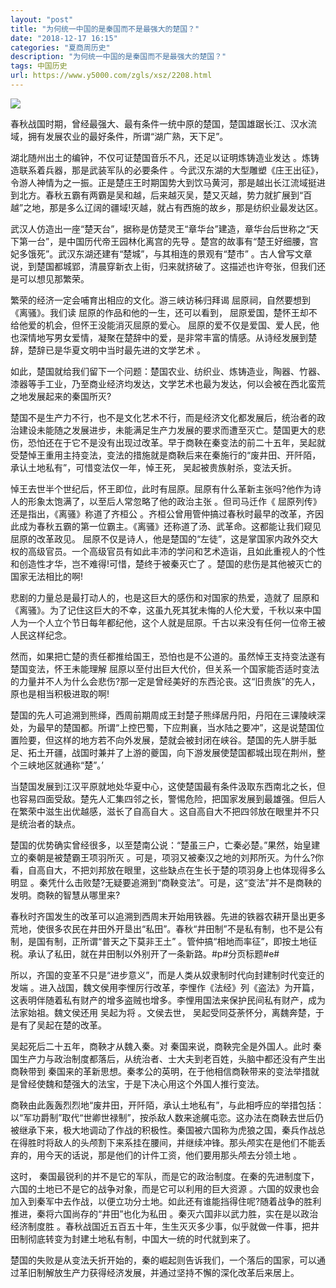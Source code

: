```yaml
---
layout: "post"
title: "为何统一中国的是秦国而不是最强大的楚国？"
date: "2018-12-17 16:15"
categories: "夏商周历史"
description: "为何统一中国的是秦国而不是最强大的楚国？"
tags: 中国历史
url: https://www.y5000.com/zgls/xsz/2208.html
---
```






[![](https://img.y5000.com/uploads/allimg/160221/4-160221231ZO31.jpg)](https://www.y5000.com)

春秋战国时期，曾经最强大、最有条件一统中原的楚国，楚国雄踞长江、汉水流域，拥有发展农业的最好条件，所谓“湖广熟，天下足”。

湖北随州出土的编钟，不仅可证楚国音乐不凡，还足以证明炼铸造业发达 。炼铸造联系着兵器，那是武装军队的必要条件
。今武汉东湖的大型雕塑《庄王出征》，令游人神情为之一振。正是楚庄王时期国势大到饮马黄河，那是越出长江流域挺进到北方。春秋五霸有两霸是吴和越，后来越灭吴，楚又灭越，势力就扩展到“百越”之地，那是多么辽阔的疆域!灭越，就占有西施的故乡，那是纺织业最发达区。

武汉人仿造出一座“楚天台”，据称是仿楚灵王“章华台”建造，章华台后世称之“天下第一台”，是中国历代帝王园林化离宫的先导
。楚宫的故事有“楚王好细腰，宫妃多饿死”。武汉东湖还建有“楚城”，与其相连的景观有“楚市”
。古人曾写文章说，到楚国都城郢，清晨穿新衣上街，归来就挤破了。这描述也许夸张，但我们还是可以想见那繁荣。

繁荣的经济一定会哺育出相应的文化。游三峡访秭归拜谒 屈原祠，自然要想到《离骚》。我们读 屈原的作品和他的一生，还可以看到，
屈原爱国，楚怀王却不给他爱的机会，但怀王没能消灭屈原的爱心。
屈原的爱不仅是爱国、爱人民，他也深情地写男女爱情，凝聚在楚辞中的爱，是非常丰富的情感。从诗经发展到楚辞，楚辞已是华夏文明中当时最先进的文学艺术 。

如此，楚国就给我们留下一个问题：楚国农业、纺织业、炼铸造业，陶器、竹器、漆器等手工业，乃至商业经济均发达，文学艺术也最为发达，何以会被在西北蛮荒之地发展起来的秦国所灭?

楚国不是生产力不行，也不是文化艺术不行，而是经济文化都发展后，统治者的政治建设未能随之发展进步，未能满足生产力发展的要求而遭至灭亡。楚国更大的悲伤，恐怕还在于它不是没有出现过改革。早于商鞅在秦变法的前二十五年，吴起就受楚悼王重用主持变法，变法的措施就是商鞅后来在秦施行的“废井田、开阡陌，承认土地私有”，可惜变法仅一年，悼王死，
吴起被贵族射杀，变法夭折。

悼王去世半个世纪后，怀王即位，此时有屈原。屈原有什么革新主张吗?他作为诗人的形象太饱满了，以至后人常忽略了他的政治主张 。但司马迁作《
屈原列传》还是指出，《离骚》称道了齐桓公
。齐桓公曾用管仲搞过春秋时最早的改革，齐因此成为春秋五霸的第一位霸主。《离骚》还称道了汤、武革命。这都能让我们窥见屈原的改革政见。
屈原不仅是诗人，他是楚国的“左徒”，这是掌国家内政外交大权的高级官员。一个高级官员有如此丰沛的学问和艺术造诣，且如此重视人的个性和创造性才华，岂不难得!可惜，楚终于被秦灭亡了
。楚国的悲伤是其他被灭亡的国家无法相比的啊!

悲剧的力量总是最打动人的，也是这巨大的感伤和对国家的热爱，造就了
屈原和《离骚》。为了记住这巨大的不幸，这虽九死其犹未悔的人伦大爱，千秋以来中国人为一个人立个节日每年都纪他，这个人就是屈原。千古以来没有任何一位帝王被人民这样纪念。

然而，如果把亡楚的责任都推给国王，恐怕也是不公道的。虽然悼王支持变法遂有楚国变法，怀王未能理解
屈原以至付出巨大代价，但关系一个国家能否适时变法的力量并不人为什么会悲伤?那一定是曾经美好的东西沦丧。这“旧贵族”的先人，原也是相当积极进取的啊!

楚国的先人可追溯到熊绎，西周前期周成王封楚子熊绎居丹阳，丹阳在三课陵峡深处，为最早的楚国都。所谓“上控巴蜀，下应荆襄，当水陆之要冲”，这是说楚国位置险要，但这样的地方若不向外发展，楚就会被封闭在峡谷。楚国的先人胼手胝足、拓土开疆，战国时兼并了上游的夔国，向下游发展使楚国都城出现在荆州，整个三峡地区就通称“楚”。’  

当楚国发展到江汉平原就地处华夏中心，这使楚国最有条件汲取东西南北之长，但也容易四面受敌。楚先人汇集四邻之长，警惕危险，把国家发展到最雄强。但后人在繁荣中滋生出优越感，滋长了自高自大
。这自高自大不把四邻放在眼里并不只是统治者的缺点。

楚国的优势确实曾经很多，以至楚南公说：“楚虽三户，亡秦必楚。”果然，始皇建立的秦朝是被楚霸王项羽所灭
。可是，项羽又被秦汉之地的刘邦所灭。为什么?你看，自高自大，不把刘邦放在眼里，这些缺点在生长于楚的项羽身上也体现得多么明显
。秦凭什么击败楚?无疑要追溯到“商鞅变法”。可是，这“变法”并不是商鞅的发明。商鞅的智慧从哪里来?

春秋时齐国发生的改革可以追溯到西周末开始用铁器。先进的铁器农耕开垦出更多荒地，使很多农民在井田外开垦出“私田”。春秋“井田制”不是私有制，也不是公有制，是国有制，正所谓“普天之下莫非王土”
。管仲搞“相地而率征”，即按土地征税。承认了私田，就在井田制以外别开了一条新路。#p#分页标题#e#

所以，齐国的变革不只是“进步意义”，而是人类从奴隶制时代向封建制时代变迁的发端
。进入战国，魏文侯用李悝厉行改革，李悝作《法经》列《盗法》为开篇，这表明伴随着私有财产的增多盗贼也增多。李悝用国法来保护民间私有财产，成为法家始祖。魏文侯还用
吴起为将 。文侯去世， 吴起受同芟荼怀分，离魏奔楚，于是有了吴起在楚的改革。

吴起死后二十五年，商鞅才从魏入秦。对 秦国来说，商鞅完全是外国人。此时 秦国生产力与政治制度都落后，从统治者、士大夫到老百姓，头脑中都还没有产生出商鞅带到
秦国来的革新思想。秦孝公的英明，在于他相信商鞅带来的变法举措就是曾经使魏和楚强大的法宝，于是下决心用这个外国人推行变法。

商鞅由此轰轰烈烈地“废井田，开阡陌，承认土地私有”，与此相呼应的举措包括：以“军功爵制”取代“世卿世禄制”，按杀敌人数来途艉屯恋。这办法在商鞅去世后仍被继承下来，极大地调动了作战的积极性。秦国被六国称为虎狼之国，秦兵作战总在得胜时将敌人的头颅割下来系挂在腰间，并继续冲锋。那头颅实在是他们不能丢弃的，用今天的话说，那是他们的计件工资，他们要用那头颅去分领土地
。

这时， 秦国最锐利的并不是它的军队，而是它的政治制度。在秦的先进制度下，六国的土地已不是它的战争对象，而是它可以利用的巨大资源
。六国的奴隶也会加入到秦军中去作战，以便立功分土地。如此还有谁能挡得住呢?随着战争的胜利推进，秦将六国尚存的“井田”也化为私田
。秦灭六国非以武力胜，实在是以政治经济制度胜
。春秋战国近五百五十年，生生灭灭多少事，似乎就做一件事，把井田制彻底转变为封建土地私有制，中国大一统的时代就到来了。

楚国的失败是从变法夭折开始的，秦的崛起则告诉我们，一个落后的国家，可以通过革旧制解放生产力获得经济发展，并通过坚持不懈的深化改革后来居上。
